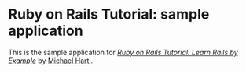 # Ruby on Rails Tutorial: sample application

This is the sample application for
[*Ruby on Rails Tutorial: Learn Rails by Example*](http://railstutorial.org/")
by [Michael Hartl](http://michaelhartl.com/).
